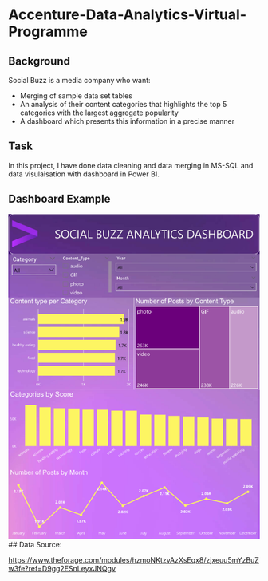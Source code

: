 # Accenture-Data-Analytics-Virtual-Programme
## Background
Social Buzz is a media company who want:
* Merging of sample data set tables
* An analysis of their content categories that highlights the top 5 categories with the largest aggregate popularity
* A dashboard which presents this information in a precise manner
## Task
In this project, I have done data cleaning and data merging in MS-SQL and data visulaisation with dashboard in Power BI.
## Dashboard Example
<img width="996" src="https://raw.githubusercontent.com/color3320/accenture-data-analytics-virtual-programme/main/Dashboardeg.png">
## Data Source: 

https://www.theforage.com/modules/hzmoNKtzvAzXsEqx8/zjxeuu5mYzBuZw3fe?ref=D9gg2ESnLeyxJNQgv
